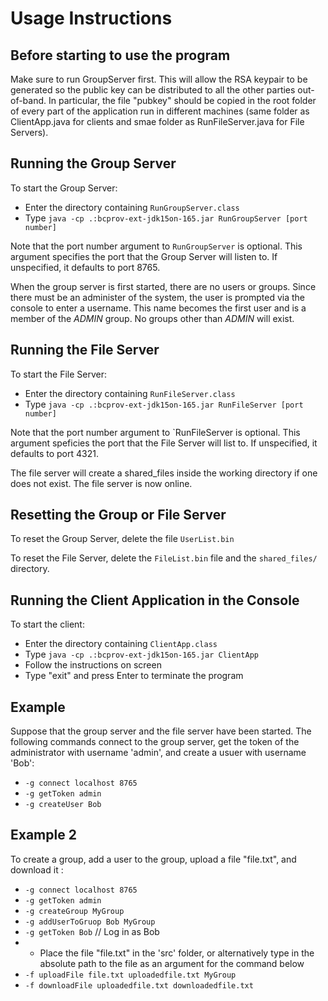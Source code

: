 
# Usage Instructions

## Before starting to use the program
Make sure to run GroupServer first. This will allow the RSA keypair to be generated so the public key can be distributed to all the other parties out-of-band. In particular, the file "pubkey" should be copied in the root folder of every part of the application run in different machines (same folder as ClientApp.java for clients and smae folder as RunFileServer.java for File Servers).


## Running the Group Server

To start the Group Server:
 - Enter the directory containing `RunGroupServer.class`
 - Type `java -cp .:bcprov-ext-jdk15on-165.jar RunGroupServer [port number]`

Note that the port number argument to `RunGroupServer` is optional.  This argument specifies the port that the Group Server will listen to.  If unspecified, it defaults to port 8765.

When the group server is first started, there are no users or groups. Since there must be an administer of the system, the user is prompted via the console to enter a username. This name becomes the first user and is a member of the *ADMIN* group.  No groups other than *ADMIN* will exist.

## Running the File Server

To start the File Server:
 - Enter the directory containing `RunFileServer.class`
 - Type `java -cp .:bcprov-ext-jdk15on-165.jar RunFileServer [port number]`

Note that the port number argument to `RunFileServer is optional.  This argument speficies the port that the File Server will list to. If unspecified, it defaults to port 4321.

The file server will create a shared_files inside the working directory if one does not exist. The file server is now online.

## Resetting the Group or File Server

To reset the Group Server, delete the file `UserList.bin`

To reset the File Server, delete the `FileList.bin` file and the `shared_files/` directory.

## Running the Client Application in the Console
To start the client:
 - Enter the directory containing `ClientApp.class`
 - Type `java -cp .:bcprov-ext-jdk15on-165.jar ClientApp`
 - Follow the instructions on screen
 - Type "exit" and press Enter to terminate the program

## Example
Suppose that the group server and the file server have been started. The following commands connect to the group server, get the token of the administrator with username 'admin', and create a usuer with username 'Bob':  
- `-g connect localhost 8765`  
- `-g getToken admin`  
- `-g createUser Bob`  
## Example 2
To create a group, add a user to the group, upload a file "file.txt", and download it :
- `-g connect localhost 8765`   
- `-g getToken admin` 
- `-g createGroup MyGroup`  
- `-g addUserToGruop Bob MyGroup` 
- `-g getToken Bob`  // Log in as Bob
- * Place the file "file.txt" in the 'src' folder, or alternatively type in the absolute path to the file as an argument for the command below
- `-f uploadFile file.txt uploadedfile.txt MyGroup` 
- `-f downloadFile uploadedfile.txt downloadedfile.txt` 
